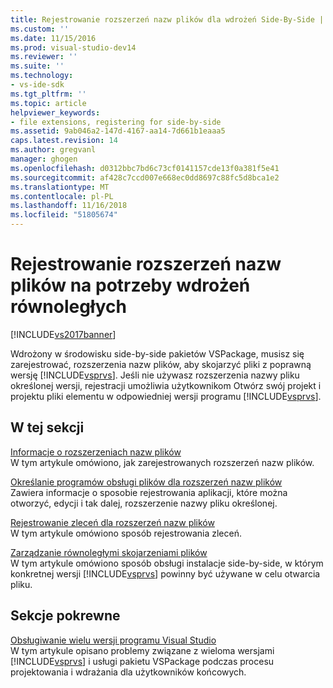 ```yaml
---
title: Rejestrowanie rozszerzeń nazw plików dla wdrożeń Side-By-Side | Dokumentacja firmy Microsoft
ms.custom: ''
ms.date: 11/15/2016
ms.prod: visual-studio-dev14
ms.reviewer: ''
ms.suite: ''
ms.technology:
- vs-ide-sdk
ms.tgt_pltfrm: ''
ms.topic: article
helpviewer_keywords:
- file extensions, registering for side-by-side
ms.assetid: 9ab046a2-147d-4167-aa14-7d661b1eaaa5
caps.latest.revision: 14
ms.author: gregvanl
manager: ghogen
ms.openlocfilehash: d0312bbc7bd6c73cf0141157cde13f0a381f5e41
ms.sourcegitcommit: af428c7ccd007e668ec0dd8697c88fc5d8bca1e2
ms.translationtype: MT
ms.contentlocale: pl-PL
ms.lasthandoff: 11/16/2018
ms.locfileid: "51805674"
---
```

# <a name="registering-file-name-extensions-for-side-by-side-deployments"></a>Rejestrowanie rozszerzeń nazw plików na potrzeby wdrożeń równoległych
[!INCLUDE[vs2017banner](../includes/vs2017banner.md)]

Wdrożony w środowisku side-by-side pakietów VSPackage, musisz się zarejestrować, rozszerzenia nazw plików, aby skojarzyć pliki z poprawną wersję [!INCLUDE[vsprvs](../includes/vsprvs-md.md)]. Jeśli nie używasz rozszerzenia nazwy pliku określonej wersji, rejestracji umożliwia użytkownikom Otwórz swój projekt i projektu pliki elementu w odpowiedniej wersji programu [!INCLUDE[vsprvs](../includes/vsprvs-md.md)].  
  
## <a name="in-this-section"></a>W tej sekcji  
 [Informacje o rozszerzeniach nazw plików](../extensibility/about-file-name-extensions.md)  
 W tym artykule omówiono, jak zarejestrowanych rozszerzeń nazw plików.  
  
 [Określanie programów obsługi plików dla rozszerzeń nazw plików](../extensibility/specifying-file-handlers-for-file-name-extensions.md)  
 Zawiera informacje o sposobie rejestrowania aplikacji, które można otworzyć, edycji i tak dalej, rozszerzenie nazwy pliku określonej.  
  
 [Rejestrowanie zleceń dla rozszerzeń nazw plików](../extensibility/registering-verbs-for-file-name-extensions.md)  
 W tym artykule omówiono sposób rejestrowania zleceń.  
  
 [Zarządzanie równoległymi skojarzeniami plików](../extensibility/managing-side-by-side-file-associations.md)  
 W tym artykule omówiono sposób obsługi instalacje side-by-side, w którym konkretnej wersji [!INCLUDE[vsprvs](../includes/vsprvs-md.md)] powinny być używane w celu otwarcia pliku.  
  
## <a name="related-sections"></a>Sekcje pokrewne  
 [Obsługiwanie wielu wersji programu Visual Studio](../extensibility/supporting-multiple-versions-of-visual-studio.md)  
 W tym artykule opisano problemy związane z wieloma wersjami [!INCLUDE[vsprvs](../includes/vsprvs-md.md)] i usługi pakietu VSPackage podczas procesu projektowania i wdrażania dla użytkowników końcowych.

